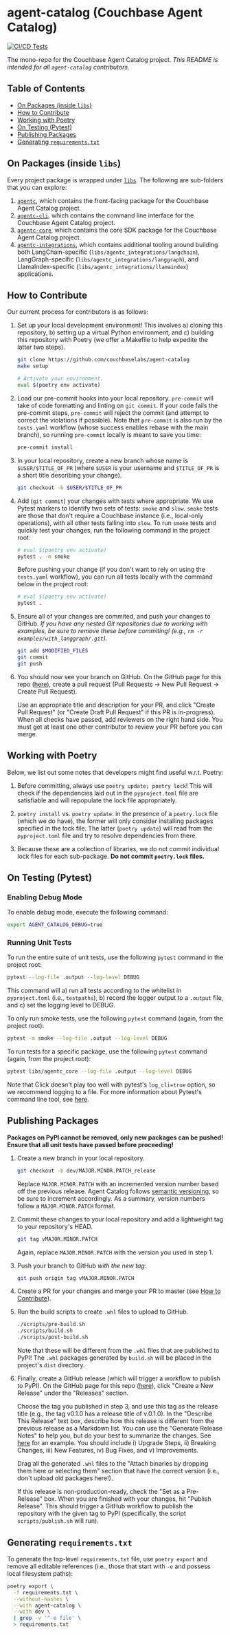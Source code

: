 # agent-catalog (Couchbase Agent Catalog)

[![CI/CD Tests](https://github.com/couchbaselabs/agent-catalog/actions/workflows/tests.yaml/badge.svg)](https://github.com/couchbaselabs/agent-catalog/actions/workflows/tests.yaml)

The mono-repo for the Couchbase Agent Catalog project.
_This README is intended for all `agent-catalog` contributors._

## Table of Contents

- [On Packages (inside `libs`)](#on-packages-inside-libs)
- [How to Contribute](#how-to-contribute)
- [Working with Poetry](#working-with-poetry)
- [On Testing (Pytest)](#on-testing-pytest)
- [Publishing Packages](#publishing-packages)
- [Generating `requirements.txt`](#generating-requirementstxt)

## On Packages (inside `libs`)

Every project package is wrapped under [`libs`](libs).
The following are sub-folders that you can explore:

1. [`agentc`](libs/agentc), which contains the front-facing package for the Couchbase Agent Catalog project.
2. [`agentc-cli`](libs/agentc_cli), which contains the command line interface for the Couchbase Agent Catalog project.
3. [`agentc-core`](libs/agentc_core), which contains the core SDK package for the Couchbase Agent Catalog project.
4. [`agentc-integrations`](libs/agentc_integrations), which contains additional tooling around building both
   LangChain-specific (`libs/agentc_integrations/langchain`), LangGraph-specific (`libs/agentc_integrations/langgraph`),
   and LlamaIndex-specific (`libs/agentc_integrations/llamaindex`) applications.

## How to Contribute

Our current process for contributors is as follows:

1. Set up your local development environment!
   This involves a) cloning this repository, b) setting up a virtual Python environment, and c) building this repository
   with Poetry (we offer a Makefile to help expedite the latter two steps).

   ```bash
   git clone https://github.com/couchbaselabs/agent-catalog
   make setup

   # Activate your environment.
   eval $(poetry env activate)
   ```

2. Load our pre-commit hooks into your local repository.
   `pre-commit` will take of code formatting and linting on `git commit`.
   If your code fails the pre-commit steps, `pre-commit` will reject the commit (and attempt to correct the violations
   if possible).
   Note that `pre-commit` is also run by the `tests.yaml` workflow (whose success enables rebase with the main branch),
   so running `pre-commit` locally is meant to save you time:

   ```bash
   pre-commit install
   ```

3. In your local repository, create a new branch whose name is `$USER/$TITLE_OF_PR` (where `$USER` is your
   username and `$TITLE_OF_PR` is a short title describing your change).

   ```bash
   git checkout -b $USER/$TITLE_OF_PR
   ```

4. Add (`git commit`) your changes with tests where appropriate.
   We use Pytest markers to identify two sets of tests: `smoke` and `slow`.
   `smoke` tests are those that don't require a Couchbase instance (i.e., local-only operations), with all other tests
   falling into `slow`.
   To run `smoke` tests and quickly test your changes, run the following command in the project root:

   ```bash
   # eval $(poetry env activate)
   pytest . -m smoke
   ```

   Before pushing your change (if you don't want to rely on using the `tests.yaml` workflow), you can run all tests
   locally with the command below in the project root:

   ```bash
   # eval $(poetry env activate)
   pytest .
   ```

5. Ensure all of your changes are commited, and push your changes to GitHub.
   _If you have any nested Git repositories due to working with examples, be sure to remove these before commiting!
   (e.g., `rm -r examples/with_langgraph/.git`)._

   ```bash
   git add $MODIFIED_FILES
   git commit
   git push
   ```

6. You should now see your branch on GitHub.
   On the GitHub page for this repo ([here](https://github.com/couchbaselabs/agent-catalog)), create a pull request
   (Pull Requests -> New Pull Request -> Create Pull Request).

   Use an appropriate title and description for your PR, and click "Create Pull Request" (or "Create Draft Pull
   Request" if this PR is in-progress).
   When all checks have passed, add reviewers on the right hand side.
   You must get at least one other contributor to review your PR before you can merge.

## Working with Poetry

Below, we list out some notes that developers might find useful w.r.t. Poetry:

1. Before committing, always use `poetry update; poetry lock`!
   This will check if the dependencies laid out in the `pyproject.toml` file are satisfiable and will repopulate the
   lock file appropriately.

2. `poetry install` vs. `poetry update`: in the presence of a `poetry.lock` file (which we do have), the former will
   only consider installing packages specified in the lock file.
   The latter (`poetry update`) will read from the `pyproject.toml` file and try to resolve dependencies from there.

3. Because these are a collection of libraries, we do not commit individual lock files for each sub-package.
   **Do not commit `poetry.lock` files.**

## On Testing (Pytest)

### Enabling Debug Mode

To enable debug mode, execute the following command:

```bash
export AGENT_CATALOG_DEBUG=true
```

### Running Unit Tests

To run the entire suite of unit tests, use the following `pytest` command in the project root:

```bash
pytest --log-file .output --log-level DEBUG
```

This command will a) run all tests according to the whitelist in `pyproject.toml` (i.e., `testpaths`), b) record the
logger output to a `.output` file, and c) set the logging level to DEBUG.

To only run smoke tests, use the following `pytest` command (again, from the project root):

```bash
pytest -m smoke --log-file .output --log-level DEBUG
```

To run tests for a specific package, use the following `pytest` command (again, from the project root):

```bash
pytest libs/agentc_core --log-file .output --log-level DEBUG
```

Note that Click doesn't play too well with pytest's `log_cli=true` option, so we recommend logging to a file.
For more information about Pytest's command line tool, see
[here](https://docs.pytest.org/en/stable/reference/reference.html#command-line-flags).

## Publishing Packages

**Packages on PyPI cannot be removed, only new packages can be pushed!**
**Ensure that all unit tests have passed before proceeding!**

1. Create a new branch in your local repository.

   ```bash
   git checkout -b dev/MAJOR.MINOR.PATCH_release
   ```

   Replace `MAJOR.MINOR.PATCH` with an incremented version number based off the previous release.
   Agent Catalog follows [semantic versioning](https://semver.org/), so be sure to increment accordingly.
   As a summary, version numbers follow a `MAJOR.MINOR.PATCH` format.

2. Commit these changes to your local repository and add a lightweight tag to your repository's HEAD.

   ```bash
   git tag vMAJOR.MINOR.PATCH
   ```

   Again, replace `MAJOR.MINOR.PATCH` with the version you used in step 1.

3. Push your branch to GitHub _with the new tag_:

   ```bash
   git push origin tag vMAJOR.MINOR.PATCH
   ```

4. Create a PR for your changes and merge your PR to master (see [How to Contribute](#how-to-contribute)).

5. Run the build scripts to create `.whl` files to upload to GitHub.

   ```bash
   ./scripts/pre-build.sh
   ./scripts/build.sh
   ./scripts/post-build.sh
   ```

   Note that these will be different from the `.whl` files that are published to PyPI!
   The `.whl` packages generated by `build.sh` will be placed in the project's `dist` directory.

6. Finally, create a GitHub release (which will trigger a workflow to publish to PyPI).
   On the GitHub page for this repo ([here](https://github.com/couchbaselabs/agent-catalog)), click
   "Create a New Release" under the "Releases" section.

   Choose the tag you published in step 3, and use this tag as the release title (e.g., the tag v0.1.0 has a release
   title of v.0.1.0).
   In the "Describe This Release" text box, describe how this release is different from the previous release as a
   Markdown list.
   You can use the "Generate Release Notes" to help you, but do your best to summarize the changes.
   See [here](https://gist.github.com/andreasonny83/24c733ae50cadf00fcf83bc8beaa8e6a) for an example.
   You should include i) Upgrade Steps, ii) Breaking Changes, iii) New Features, iv) Bug Fixes, and v) Improvements.

   Drag all the generated `.whl` files to the "Attach binaries by dropping them here or selecting them" section that
   have the correct version (i.e., don't upload old packages here!).

   If this release is non-production-ready, check the "Set as a Pre-Release" box.
   When you are finished with your changes, hit "Publish Release".
   This should trigger a GitHub workflow to publish the repository with the given tag to PyPI (specifically, the
   script `scripts/publish.sh` will run).


## Generating `requirements.txt`

To generate the top-level `requirements.txt` file, use `poetry export` and remove all editable references (i.e., those
that start with `-e` and possess local filesystem paths):

```bash
poetry export \
  -f requirements.txt \
  --without-hashes \
  --with agent-catalog \
  --with dev \
  | grep -v '^-e file' \
  > requirements.txt
```

